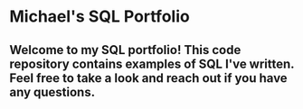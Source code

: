 # **Michael's SQL Portfolio**

## Welcome to my SQL portfolio! This code repository contains examples of SQL I've written. Feel free to take a look and reach out if you have any questions.
